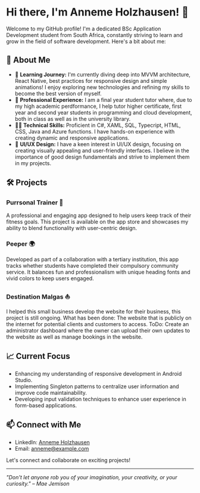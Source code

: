 # Hi there, I'm Anneme Holzhausen! 👋

Welcome to my GitHub profile! I'm a dedicated BSc Application Development student from South Africa, constantly striving to learn and grow in the field of software development. Here's a bit about me:

## 🚀 About Me

- 🌱 **Learning Journey:** I'm currently diving deep into MVVM architecture, React Native, best practices for responsive design and simple animations! I enjoy exploring new technologies and refining my skills to become the best version of myself.
- 💼 **Professional Experience:** I am a final year student tutor where, due to my high academic perdformance, I help tutor higher certificate, first year and second year students in programming and cloud development, both in class as well as in the university library. 
- 👨‍💻 **Technical Skills:** Proficient in C#, XAML, SQL, Typecript, HTML, CSS, Java and Azure functions. I have hands-on experience with creating dynamic and responsive applications.
- 🎨 **UI/UX Design:** I have a keen interest in UI/UX design, focusing on creating visually appealing and user-friendly interfaces. I believe in the importance of good design fundamentals and strive to implement them in my projects.

## 🛠️ Projects

### Purrsonal Trainer 🐾
A professional and engaging app designed to help users keep track of their fitness goals. This project is available on the app store and showcases my ability to blend functionality with user-centric design.

### Peeper 🌍
Developed as part of a collaboration with a tertiary institution, this app tracks whether students have completed their compulsory community service. It balances fun and professionalism with unique heading fonts and vivid colors to keep users engaged.

### Destination Malgas ⛵
I helped this small business develop the website for their business, this project is still ongoing. What has been done: The website that is publicly on the internet for potential clients and customers to access. ToDo: Create an administrator dashboard where the owner can upload their own updates to the website as well as manage bookings in the website.

## 📈 Current Focus

- Enhancing my understanding of responsive development in Android Studio.
- Implementing Singleton patterns to centralize user information and improve code maintainability.
- Developing input validation techniques to enhance user experience in form-based applications.

## 📫 Connect with Me

- LinkedIn: [Anneme Holzhausen](https://www.linkedin.com/in/annemeholzhausen/)
- Email: [anneme@example.com](mailto:anneme.holzh@gmail.com)

Let's connect and collaborate on exciting projects!

---

*"Don't let anyone rob you of your imagination, your creativity, or your curiosity." – Mae Jemison*

